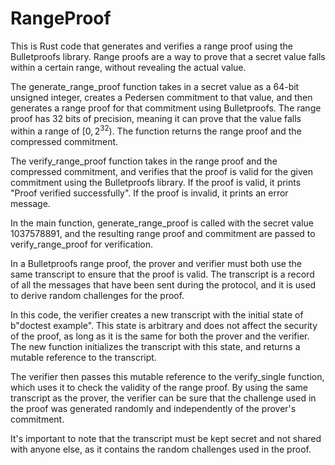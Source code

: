 # RangeProof

This is Rust code that generates and verifies a range proof using the Bulletproofs library. 
Range proofs are a way to prove that a secret value falls within a certain range, without revealing the actual value.

The generate_range_proof function takes in a secret value as a 64-bit unsigned integer, creates a Pedersen commitment to that value, and then generates a range proof for that commitment using Bulletproofs. The range proof has 32 bits of precision, meaning it can prove that the value falls within a range of $[0, 2^{32})$. 
The function returns the range proof and the compressed commitment.

The verify_range_proof function takes in the range proof and the compressed commitment, and verifies that the proof is valid for the given commitment using the Bulletproofs library. 
If the proof is valid, it prints "Proof verified successfully". 
If the proof is invalid, it prints an error message.

In the main function, generate_range_proof is called with the secret value 1037578891, and the resulting range proof and commitment are passed to verify_range_proof for verification.

In a Bulletproofs range proof, the prover and verifier must both use the same transcript to ensure that the proof is valid. The transcript is a record of all the messages that have been sent during the protocol, and it is used to derive random challenges for the proof.

In this code, the verifier creates a new transcript with the initial state of b"doctest example". This state is arbitrary and does not affect the security of the proof, as long as it is the same for both the prover and the verifier. The new function initializes the transcript with this state, and returns a mutable reference to the transcript.

The verifier then passes this mutable reference to the verify_single function, which uses it to check the validity of the range proof. By using the same transcript as the prover, the verifier can be sure that the challenge used in the proof was generated randomly and independently of the prover's commitment.

It's important to note that the transcript must be kept secret and not shared with anyone else, as it contains the random challenges used in the proof.
